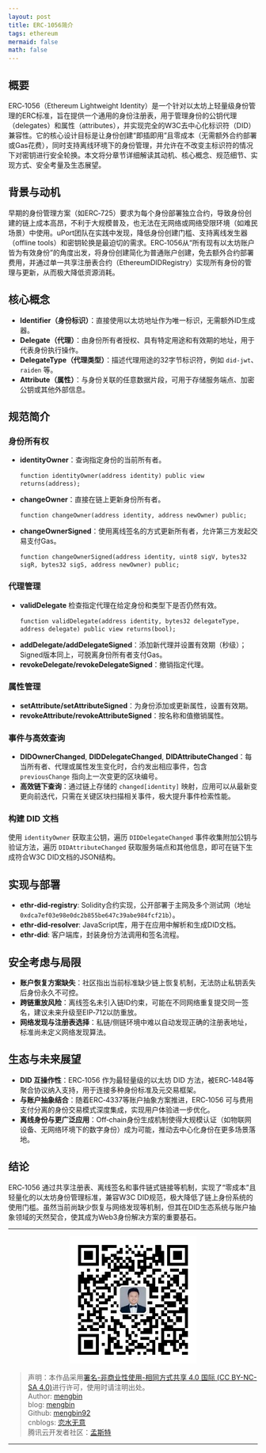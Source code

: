 ```yaml
---
layout: post
title: ERC-1056简介
tags: ethereum
mermaid: false
math: false
---  
```


## 概要

ERC‑1056（Ethereum Lightweight Identity）是一个针对以太坊上轻量级身份管理的ERC标准，旨在提供一个通用的身份注册表，用于管理身份的公钥代理（delegates）和属性（attributes），并实现完全的W3C去中心化标识符（DID）兼容性。它的核心设计目标是让身份创建“即插即用”且零成本（无需额外合约部署或Gas花费），同时支持离线环境下的身份管理，并允许在不改变主标识符的情况下对密钥进行安全轮换。本文将分章节详细解读其动机、核心概念、规范细节、实现方式、安全考量及生态展望。

## 背景与动机

早期的身份管理方案（如ERC‑725）要求为每个身份部署独立合约，导致身份创建的链上成本高昂，不利于大规模普及，也无法在无网络或网络受限环境（如难民场景）中使用。uPort团队在实践中发现，降低身份创建门槛、支持离线发生器（offline tools）和密钥轮换是最迫切的需求。ERC‑1056从“所有现有以太坊账户皆为有效身份”的角度出发，将身份创建简化为普通账户创建，免去额外合约部署费用，并通过单一共享注册表合约（EthereumDIDRegistry）实现所有身份的管理与更新，从而极大降低资源消耗。

## 核心概念

- **Identifier（身份标识）**：直接使用以太坊地址作为唯一标识，无需额外ID生成器。
- **Delegate（代理）**：由身份所有者授权、具有特定用途和有效期的地址，用于代表身份执行操作。
- **DelegateType（代理类型）**：描述代理用途的32字节标识符，例如 `did-jwt`、`raiden` 等。
- **Attribute（属性）**：与身份关联的任意数据片段，可用于存储服务端点、加密公钥或其他外部信息。

## 规范简介

### 身份所有权

- **identityOwner**：查询指定身份的当前所有者。  
  ```solidity
  function identityOwner(address identity) public view returns(address);
  ```  
- **changeOwner**：直接在链上更新身份所有者。  
  ```solidity
  function changeOwner(address identity, address newOwner) public;
  ```  
- **changeOwnerSigned**：使用离线签名的方式更新所有者，允许第三方发起交易支付Gas。  
  ```solidity
  function changeOwnerSigned(address identity, uint8 sigV, bytes32 sigR, bytes32 sigS, address newOwner) public;
  ```

### 代理管理

- **validDelegate** 检查指定代理在给定身份和类型下是否仍然有效。  
  ```solidity
  function validDelegate(address identity, bytes32 delegateType, address delegate) public view returns(bool);
  ```  
- **addDelegate/addDelegateSigned**：添加新代理并设置有效期（秒级）；Signed版本同上，可脱离身份所有者支付Gas。  
- **revokeDelegate/revokeDelegateSigned**：撤销指定代理。

### 属性管理

- **setAttribute/setAttributeSigned**：为身份添加或更新属性，设置有效期。  
- **revokeAttribute/revokeAttributeSigned**：按名称和值撤销属性。

### 事件与高效查询

- **DIDOwnerChanged**, **DIDDelegateChanged**, **DIDAttributeChanged**：每当所有者、代理或属性发生变化时，合约发出相应事件，包含 `previousChange` 指向上一次变更的区块编号。  
- **高效链下查询**：通过链上存储的 `changed[identity]` 映射，应用可以从最新变更向前迭代，只需在关键区块扫描相关事件，极大提升事件检索性能。

### 构建 DID 文档

使用 `identityOwner` 获取主公钥，遍历 `DIDDelegateChanged` 事件收集附加公钥与验证方法，遍历 `DIDAttributeChanged` 获取服务端点和其他信息，即可在链下生成符合W3C DID文档的JSON结构。

## 实现与部署

- **ethr‑did‑registry**: Solidity合约实现，公开部署于主网及多个测试网（地址 `0xdca7ef03e98e0dc2b855be647c39abe984fcf21b`）。  
- **ethr‑did‑resolver**: JavaScript库，用于在应用中解析和生成DID文档。  
- **ethr‑did**: 客户端库，封装身份方法调用和签名流程。

## 安全考虑与局限

- **账户恢复方案缺失**：社区指出当前标准缺少链上恢复机制，无法防止私钥丢失后身份永久不可控。  
- **跨链重放风险**：离线签名未引入链ID约束，可能在不同网络重复提交同一签名，建议未来升级至EIP‑712以防重放。  
- **网络发现与注册表选择**：私链/侧链环境中难以自动发现正确的注册表地址，标准尚未定义网络发现算法。

## 生态与未来展望

- **DID 互操作性**：ERC‑1056 作为最轻量级的以太坊 DID 方法，被ERC‑1484等聚合协议纳入支持，用于连接多种身份标准及元交易框架。  
- **与账户抽象结合**：随着ERC‑4337等账户抽象方案推进，ERC‑1056 可与费用支付分离的身份交易模式深度集成，实现用户体验进一步优化。  
- **离线身份与更广泛应用**：Off‑chain身份生成机制使得大规模认证（如物联网设备、无网络环境下的数字身份）成为可能，推动去中心化身份在更多场景落地。

## 结论

ERC‑1056 通过共享注册表、离线签名和事件链式链接等机制，实现了“零成本”且轻量化的以太坊身份管理标准，兼容W3C DID规范，极大降低了链上身份系统的使用门槛。虽然当前尚缺少恢复与网络发现等机制，但其在DID生态系统与账户抽象领域的天然契合，使其成为Web3身份解决方案的重要基石。

---

<div align="center">
  <img src="../img/qrcode_wechat.jpg" alt="孟斯特">
</div>

> 声明：本作品采用[署名-非商业性使用-相同方式共享 4.0 国际 (CC BY-NC-SA 4.0)](https://creativecommons.org/licenses/by-nc-sa/4.0/deed.zh)进行许可，使用时请注明出处。  
> Author: [mengbin](mengbin1992@outlook.com)  
> blog: [mengbin](https://mengbin.top)  
> Github: [mengbin92](https://mengbin92.github.io/)  
> cnblogs: [恋水无意](https://www.cnblogs.com/lianshuiwuyi/)  
> 腾讯云开发者社区：[孟斯特](https://cloud.tencent.com/developer/user/6649301)  
---